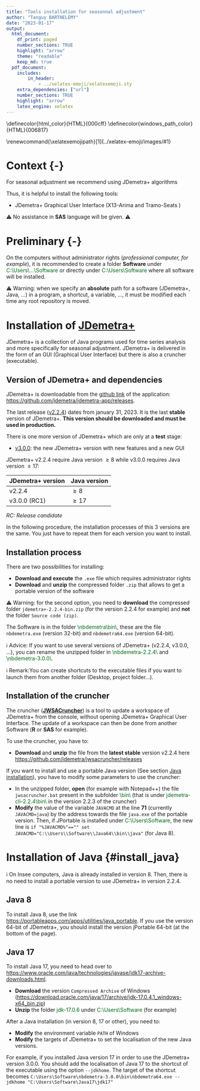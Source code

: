 ```yaml
---
title: "Tools installation for seasonnal adjustment"
author: "Tanguy BARTHELEMY"
date: "2023-01-17"
output:
  html_document:
    df_print: paged
    number_sections: TRUE
    highlight: "arrow"
    theme: "readable"
    keep_md: true
  pdf_document: 
    includes:
        in_header: 
            - ../xelatex-emoji/xelatexemoji.sty
    extra_dependencies: ["url"]
    number_sections: TRUE
    highlight: "arrow"
    latex_engine: xelatex
---
```




<style type="text/css">
.Code {
background-color: #F1F3F5;
}
</style>





\definecolor{html_color}{HTML}{000cff}
\definecolor{windows_path_color}{HTML}{006817}

\renewcommand{\xelatexemojipath}[1]{../xelatex-emoji/images/#1}


# Context {-}

For seasonal adjustment we recommend using JDemetra+ algorithms

Thus, it is helpful to install the following tools: 

-   JDemetra+ Graphical User Interface (X13-Arima and Tramo-Seats )

⚠️ No assistance in **SAS** language will be given. ⚠️


# Preliminary {-}

On the computers without administrator rights (*professional computer, for example*), it is recommended to create a folder **Software** under <font color='#006817'>C:\\Users\\...\\Software</font> or directly under <font color='#006817'>C:\\Users\\Software</font> where all software will be installed.

⚠️ Warning: when we specify an **absolute** path for a software (JDemetra+, Java, ...) in a program, a shortcut, a variable, ..., it must be modified each time any root repository is moved.

# Installation of [JDemetra+](https://github.com/jdemetra/jdemetra-app)

JDemetra+ is a collection of Java programs used for time series analysis and more specifically for seasonal adjustment. JDemetra+ is delivered in the form of an GUI (Graphical User Interface) but there is also a cruncher (executable).

## Version of JDemetra+ and dependencies

JDemetra+ is downloadable from the [github link](https://github.com/jdemetra/jdemetra-app/releases) of the application: <font color='#000cff'>https://github.com/jdemetra/jdemetra-app/releases</font>.

The last release ([v2.2.4](https://github.com/jdemetra/jdemetra-app/releases/tag/v2.2.3)) dates from january 31, 2023. It is the last **stable** version of JDemetra+. **This version should be downloaded and must be used in production.**

There is one more version of JDemetra+ which are only at a **test** stage:

-   [v3.0.0](https://github.com/jdemetra/jdemetra-app/releases/tag/v3.0.0-RC1): the new JDemetra+ version with new features and a new GUI

JDemetra+ v2.2.4 require Java version $\geq 8$ while v3.0.0 requires Java version $\geq 17$:

| JDemetra+ version | Java version |
|-------------------|--------------|
|            v2.2.4 |        $\geq 8$ |
|      v3.0.0 (RC1) |       $\geq 17$ |

*RC: Release candidate*

In the following procedure, the installation processes of this 3 versions are the same. You just have to repeat them for each version you want to install.


## Installation process

There are two possibilities for installing:

-   **Download and execute** the `.exe` file which requires administrator rights
-   **Download** and **unzip** the compressed folder `.zip` that allows to get a portable version of the software

⚠️ Warning: for the second option, you need to **download** the compressed folder `jdemetra+-2.2.4-bin.zip` (for the version 2.2.4 for example) and **not** the folder `Source code (zip)`.

The Software is in the folder <font color='#006817'>\\nbdemetra\\bin\\</font>, these are the file `nbdemetra.exe` (version 32-bit) and `nbdemetra64.exe` (version 64-bit).

ℹ Advice: If you want to use several versions of JDemetra+ (v2.2.4, v3.0.0, ...), you can rename the unzipped folder in <font color='#006817'>\\nbdemetra-2.2.4\\</font> and <font color='#006817'>\\nbdemetra-3.0.0\\</font>.

ℹ️ Remark:You can create shortcuts to the executable files if you want to launch them from another folder (Desktop, project folder...).

## Installation of the cruncher

The cruncher ([**JWSACruncher**](https://github.com/jdemetra/jwsacruncher)) is a tool to update a workspace of JDemetra+ from the console, without opening JDemetra+ Graphical User Interface. The update of a workspace can then be done from another Software (**R** or **SAS** for example).

To use the cruncher, you have to:

-   **Download** and **unzip** the file from the **latest stable** version v2.2.4 here <font color='#000cff'>https://github.com/jdemetra/jwsacruncher/releases</font>

If you want to install and use a portable Java version (See section [Java installation](#install_java)), you have to modify some parameters to use the cruncher:

-   In the unzipped folder, **open** (for example with Notepad++) the file `jwsacruncher.bat` present in the subfolder <font color='#006817'>\\bin\\</font> (that is under <font color='#006817'>jdemetra-cli-2.2.4\\bin\\</font> in the version 2.2.3 of the cruncher)
-   **Modify** the value of the variable `JAVACMD` at the line **71** (currently `JAVACMD=java`) by the address towards the file `java.exe` of the portable version. Then, if JPortable is installed under <font color='#006817'>C:\\Users\\Software</font>, the new line is `if "%JAVACMD%"=="" set JAVACMD="C:\\Users\\Software\\Java64\\bin\\java"` (for Java 8).


# Installation of Java {#install_java}

ℹ️ On Insee computers, Java is already installed in version 8. Then, there is no need to install a portable version to use JDemetra+ in version 2.2.4.

## Java 8

To install Java 8, use the link <font color='#000cff'>https://portableapps.com/apps/utilities/java_portable</font>. If you use the version 64-bit of JDemetra+, you should install the version jPortable 64-bit (at the bottom of the page).


## Java 17

To install Java 17, you need to head over to <font color='#000cff'>https://www.oracle.com/java/technologies/javase/jdk17-archive-downloads.html</font>.

-   **Download** the version `Compressed Archive` of Windows (<font color='#000cff'>https://download.oracle.com/java/17/archive/jdk-17.0.4.1_windows-x64_bin.zip</font>)
-   **Unzip** the folder <font color='#006817'>jdk-17.0.6</font> under <font color='#006817'>C:\\Users\\Software</font> (for example)

After a Java installation (in version 8, 17 or other), you need to:

- **Modify** the environment variable `PATH` of Windows
- **Modify** the targets of JDemetra+ to set the localisation of the new Java versions.

For example, if you installed Java version 17 in order to use the JDemetra+ version 3.0.0. You should add the localisation of Java 17 to the shortcut of the executable using the option `--jdkhome`. The target of the shortcut becomes `C:\Users\Software\nbdemetra-3.0.0\bin\nbdemetra64.exe --jdkhome "C:\Users\Software\Java17\jdk17"`
